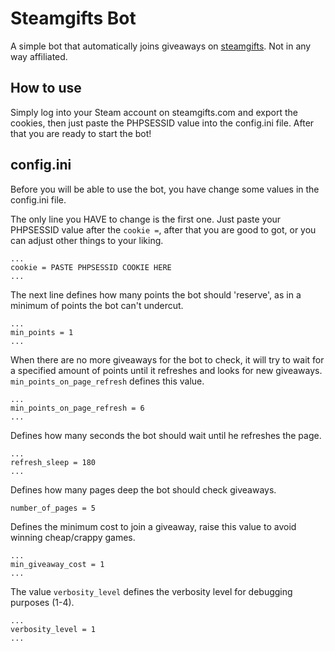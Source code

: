 # Steamgifts Bot

A simple bot that automatically joins giveaways on [steamgifts](steamgifts.com).
Not in any way affiliated.

## How to use
Simply log into your Steam account on steamgifts.com and export the cookies, then just paste the PHPSESSID value into the config.ini file. After that you are ready to start the bot! 

## config.ini
Before you will be able to use the bot, you have change some values in the config.ini file.  

The only line you HAVE to change is the first one. Just paste your PHPSESSID value after the `cookie =`, after that you are good to got, or you can adjust other things to your liking.
```
...
cookie = PASTE PHPSESSID COOKIE HERE
...
```
The next line defines how many points the bot should 'reserve', as in a minimum of points the bot can't undercut.
```
...
min_points = 1
...
```
When there are no more giveaways for the bot to check, it will try to wait for a specified amount of points until it refreshes and looks for new giveaways. `min_points_on_page_refresh` defines this value.
```
...
min_points_on_page_refresh = 6
...
```
Defines how many seconds the bot should wait until he refreshes the page.
```
...
refresh_sleep = 180
...
```
Defines how many pages deep the bot should check giveaways. 
```
number_of_pages = 5
```
Defines the minimum cost to join a giveaway, raise this value to avoid winning cheap/crappy games.
```
...
min_giveaway_cost = 1
...
```
The value `verbosity_level` defines the verbosity level for debugging purposes (1-4). 
```
...
verbosity_level = 1
...
```